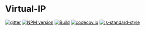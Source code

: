 # Virtual-IP

[![gitter](https://badges.gitter.im/Join%20Chat.svg)](https://gitter.im/darxkies/virtual-ip?utm_source=badge&utm_medium=badge&utm_campaign=pr-badge&utm_content=badge)
[![NPM version](https://img.shields.io/npm/v/virtual-ip.svg?style=flat-square)](https://www.npmjs.com/package/virtual-ip)
[![Build](https://travis-ci.org/darxkies/virtual-ip.svg?branch=master)](https://travis-ci.org/darxkies/virtual-ip)
[![codecov.io](https://codecov.io/github/darxkies/virtual-ip/coverage.svg?branch=master)](https://codecov.io/github/darxkies/virtual-ip?branch=master)
[![js-standard-style](https://img.shields.io/badge/code%20style-standard-brightgreen.svg)](http://standardjs.com/)

